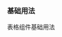 ### 基础用法

表格组件基础用法
<source-block>
    <template v-slot:comp>
        <press-row>
            <table-demo1/>
        </press-row>
    </template>
    <template v-slot:code>
        <source-code lang="vue" url="/table/table-demo1.vue"/>
    </template>
</source-block>